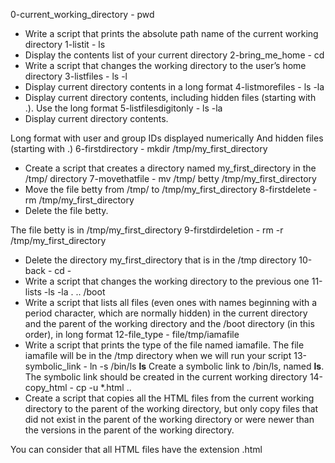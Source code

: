 0-current_working_directory - pwd
* Write a script that prints the absolute path name of the current working directory
1-listit - ls
* Display the contents list of your current directory
2-bring_me_home - cd
* Write a script that changes the working directory to the user’s home directory
3-listfiles - ls -l
* Display current directory contents in a long format
4-listmorefiles - ls -la 
* Display current directory contents, including hidden files (starting with .). Use the long format
5-listfilesdigitonly - ls -la
* Display current directory contents.

Long format
with user and group IDs displayed numerically
And hidden files (starting with .) 
6-firstdirectory - mkdir /tmp/my_first_directory
* Create a script that creates a directory named my_first_directory in the /tmp/ directory
7-movethatfile - mv /tmp/ betty /tmp/my_first_directory
* Move the file betty from /tmp/ to /tmp/my_first_directory
8-firstdelete - rm /tmp/my_first_directory
* Delete the file betty.

The file betty is in /tmp/my_first_directory
9-firstdirdeletion - rm -r /tmp/my_first_directory
* Delete the directory my_first_directory that is in the /tmp directory
10-back - cd -
* Write a script that changes the working directory to the previous one
11-lists -ls -la . .. /boot
* Write a script that lists all files (even ones with names beginning with a period character, which are normally hidden) in the current directory and the parent of the working directory and the /boot directory (in this order), in long format
12-file_type - file/tmp/iamafile
* Write a script that prints the type of the file named iamafile. The file iamafile will be in the /tmp directory when we will run your script
13-symbolic_link - ln -s /bin/ls __ls__
Create a symbolic link to /bin/ls, named __ls__. The symbolic link should be created in the current working directory
14-copy_html - cp -u *.html ..
* Create a script that copies all the HTML files from the current working directory to the parent of the working directory, but only copy files that did not exist in the parent of the working directory or were newer than the versions in the parent of the working directory.

You can consider that all HTML files have the extension .html
